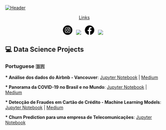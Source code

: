 [![Header](https://laboratoriodebits.com.br/wp-content/uploads/2022/01/banner-2.png "Header")](https://laboratoriodebits.com.br/)

<p align='center'>
  <u>Links</u><br><br>
<a href="https://instagram.com/colt7r"><img height="30" src="https://github.com/ygordev/ygordev/blob/main/instagram.png?raw=true"></a>&nbsp;&nbsp;
<a href="https://www.linkedin.com/in/ygormoreiralima"><img height="30" src="https://github.com/ygordev/ygordev/blob/main/linkedin.png?raw=true"></a>&nbsp;&nbsp;
<a href="https://facebook.com/ywml10"><img height="30" src="https://github.com/ygordev/ygordev/blob/main/facebook.png?raw=true"></a>&nbsp;&nbsp;
<a href="https://medium.com/@ygormoreiralima"><img height="30" src="https://github.com/ygordev/ygordev/blob/main/medium.png?raw=true"></a>&nbsp;&nbsp;
</p>

## 💻  Data Science Projects
### Portuguese 🇧🇷

<b>* Análise dos dados do Airbnb - Vancouver</b>: [Jupyter Notebook](https://github.com/ygordev/Data-Science/blob/main/10_YgorLima_tech_Projeto_Analisando_os_dados_do_Airbnb_Vancouver.ipynb) | [Medium](https://ygorml.org/an%C3%A1lise-dos-dados-do-airbnb-vancouver-canada-687d1e7ea6e?source=collection_home---2------2-----------------------)

<b>* Panorama da COVID-19 no Brasil e no Mundo</b>: [Jupyter Notebook](https://colab.research.google.com/github/ygordev/Data-Science/blob/main/YgorLima_tech_Panorama_do_COVID_19_no_Brasil.ipynb) | [Medium](https://ygorml.org/panorama-do-covid-19-no-brasil-e-no-mundo-uma-abordagem-baseada-em-dados-69731626a6dc?source=collection_home---2------1-----------------------)

<b>* Detecção de Fraudes em Cartão de Crédito - Machine Learning Models</b>:
[Jupyter Notebook](https://bit.ly/3ASmJVW) | [Medium](https://ygorml.org/detec%C3%A7%C3%A3o-de-fraudes-em-cart%C3%A3o-de-cr%C3%A9dito-construindo-modelos-de-machine-learning-3484a39afee6)

<b>* Churn Prediction para uma empresa de Telecomunicações</b>: [Jupyter Notebook](https://bit.ly/3MHxEXM) 
